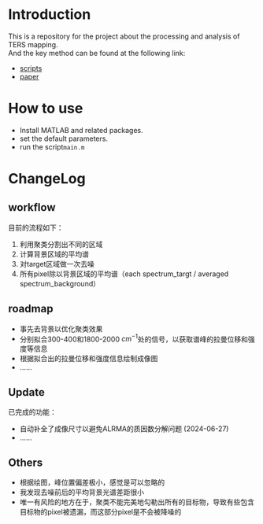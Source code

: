 # Introduction 
This is a repository for the project about the processing and analysis of TERS mapping.   
And the key method can be found at the following link: 
+ [scripts](https://github.com/XMUSpecLab/CLRMA) 
+ [paper](https://pubs.acs.org/doi/10.1021/acs.analchem.1c02071)

# How to use

+ Install MATLAB and related packages.
+ set the default parameters.
+ run the script`main.m`

# ChangeLog

## workflow

目前的流程如下：
1. 利用聚类分割出不同的区域
2. 计算背景区域的平均谱
3. 对target区域做一次去噪
4. 所有pixel除以背景区域的平均谱（each spectrum_targt / averaged spectrum_background）

## roadmap  

+ 事先去背景以优化聚类效果
+ 分别拟合300-400和1800-2000 $cm^{-1}$处的信号，以获取谱峰的拉曼位移和强度等信息
+ 根据拟合出的拉曼位移和强度信息绘制成像图
+ ......

## Update  

已完成的功能：
+ 自动补全了成像尺寸以避免ALRMA的质因数分解问题 (2024-06-27)
+ ......


## Others

* 根据绘图，峰位置偏差极小，感觉是可以忽略的
* 我发现去噪前后的平均背景光谱差距很小
* 唯一有风险的地方在于，聚类不能完美地勾勒出所有的目标物，导致有些包含目标物的pixel被遗漏，而这部分pixel是不会被降噪的